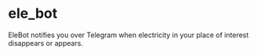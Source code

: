 # ele_bot
EleBot notifies you over Telegram when electricity in your place of interest disappears or appears.
